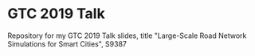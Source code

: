 # GTC 2019 Talk 

Repository for my GTC 2019 Talk slides, title "Large-Scale Road Network Simulations for Smart Cities", S9387
